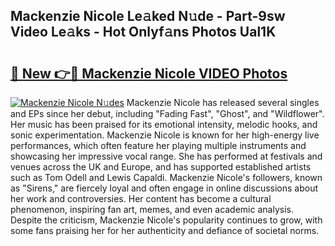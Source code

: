 ## Mackenzie Nicole Le𝚊ked N𝚞de - Part-9sw Video Le𝚊ks - Hot Onlyf𝚊ns Photos Ual1K

# <h2><a href="http://ab89009.deff.icu/?id=Mackenzie+Nicole">🔗 New 👉🔴 Mackenzie Nicole VIDEO Photos</a></h2>

[![Mackenzie Nicole N𝚞des](https://i.imgur.com/rIISA9y.gif)](http://ab89009.deff.icu/?id=Mackenzie+Nicole)
Mackenzie Nicole has released several singles and EPs since her debut, including "Fading Fast", "Ghost", and "Wildflower". Her music has been praised for its emotional intensity, melodic hooks, and sonic experimentation. Mackenzie Nicole is known for her high-energy live performances, which often feature her playing multiple instruments and showcasing her impressive vocal range. She has performed at festivals and venues across the UK and Europe, and has supported established artists such as Tom Odell and Lewis Capaldi. Mackenzie Nicole's followers, known as "Sirens," are fiercely loyal and often engage in online discussions about her work and controversies. Her content has become a cultural phenomenon, inspiring fan art, memes, and even academic analysis. Despite the criticism, Mackenzie Nicole's popularity continues to grow, with some fans praising her for her authenticity and defiance of societal norms.

